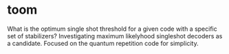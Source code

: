 # toom
What is the optimum single shot threshold for a given code with a specific set of stabilizers? Investigating maximum likelyhood singleshot decoders as a candidate. Focused on the quantum repetition code for simplicity. 